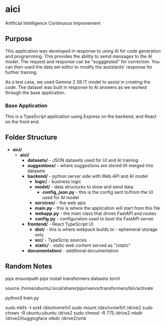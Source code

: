 # aici
Artificial Intelligence Continuous Improvement

## Purpose

This application was developed in response to using AI for code generation and programming.  This provides the ability to semd messages to the AI model.  The request and response can be "sugggested" for correction.  You can then used the data set editor to modify the assistants' response for further training.

As a test case, we used Gemma 2 2B IT model to assist in creating the code.  The dataset was built in response to AI answers as we worked through the base application.

### Base Application

This is a TypeScript application using Express on the backend, and React on the front end.

## Folder Structure

- **aici/**
  - **aici/**
    - **datasets/** - JSON datasets used for UI and AI training
    - **suggestions/** - where suggestions are stored till merged into datasets 
    - **backend/** - python server side with Web API and AI model
      - **logic/** - business logic
      - **model/** - data structures to store and send data
        - **config_json.py** - this is the config sent to/from the UI used for AI model
      - **services/** - the web apis
      - **main.py** - this is where the application will start from this file
      - **webapp.py** - the main class that drives FastAPI and routes
      - **config.py** - configuration used to boot the FastAPI server
    - **frontend/** - React TypeScript UI
      - **dist/** - this is where webpack builds to - ephemeral storage only
      - **src/** - TypeScrip sources
      - **static/** - static web content served as "/static"
    - **documentation/** - additional documentation


## Random Notes

pipx ensurepath
pipx install transformers datasets torch

source /home/ubuntu/.local/share/pipx/venvs/transformers/bin/activate

python3 train.py

sudo mkfs -t ext4 /dev/nvme1n1
sudo mount /dev/nvme1n1 /drive2
sudo chown -R ubuntu:ubuntu /drive2
sudo chmod -R 775 /drive2
mkdir /drive2/huggingface
mkdir /drive2/smb
